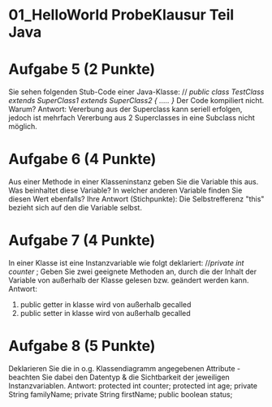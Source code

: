 # 01_HelloWorld ProbeKlausur Teil Java

# Aufgabe 5 (2 Punkte)
Sie sehen folgenden Stub-Code einer Java-Klasse:
// *public class TestClass extends SuperClass1 extends SuperClass2 { ….. }*
Der Code kompiliert nicht. Warum?
Antwort:
Vererbung aus der Superclass kann seriell erfolgen, jedoch ist mehrfach Vererbung aus 2 Superclasses in eine Subclass nicht möglich.

# Aufgabe 6 (4 Punkte)
Aus einer Methode in einer Klasseninstanz geben Sie die Variable this aus.
Was beinhaltet diese Variable? In welcher anderen Variable finden Sie diesen Wert ebenfalls?
Ihre Antwort (Stichpunkte):
Die Selbstrefferenz "this" bezieht sich auf den die Variable selbst.

# Aufgabe 7 (4 Punkte)
In einer Klasse ist eine Instanzvariable wie folgt deklariert: //*private int counter* ; 
Geben Sie zwei geeignete Methoden an, durch die der Inhalt der Variable von außerhalb der Klasse gelesen bzw. geändert werden kann.
Antwort:
1. public getter in klasse wird von außerhalb gecalled
2. public setter in klasse wird von außerhalb gecalled

# Aufgabe 8 (5 Punkte)
Deklarieren Sie die in o.g. Klassendiagramm angegebenen Attribute - beachten Sie dabei
den Datentyp & die Sichtbarkeit der jeweiligen Instanzvariablen.
Antwort:
protected int counter;
protected int age;
private String familyName;
private String firstName;
public boolean status;
